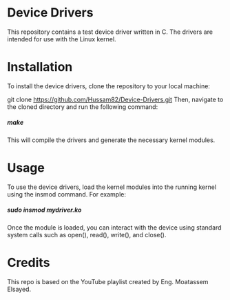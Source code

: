 # Device Drivers
This repository contains a test device driver written in C. The drivers are intended for use with the Linux kernel.

# Installation
To install the device drivers, clone the repository to your local machine:

git clone https://github.com/Hussam82/Device-Drivers.git
Then, navigate to the cloned directory and run the following command:
##### make
This will compile the drivers and generate the necessary kernel modules.

# Usage
To use the device drivers, load the kernel modules into the running kernel using the insmod command. For example:
##### sudo insmod mydriver.ko
Once the module is loaded, you can interact with the device using standard system calls such as open(), read(), write(), and close().

# Credits
This repo is based on the YouTube playlist created by Eng. Moatassem Elsayed.

